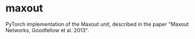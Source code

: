 # maxout
PyTorch implementation of the Maxout unit, described in the paper "Maxout Networks, Goodfellow et al. 2013".

